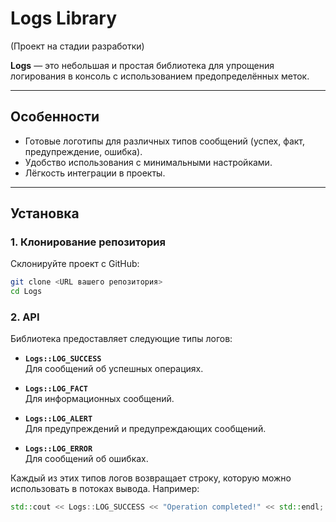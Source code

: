 # Logs Library 

(Проект на стадии разработки)

**Logs** — это небольшая и простая библиотека для упрощения логирования в консоль с использованием предопределённых меток.

---

## Особенности
- Готовые логотипы для различных типов сообщений (успех, факт, предупреждение, ошибка).
- Удобство использования с минимальными настройками.
- Лёгкость интеграции в проекты.

---

## Установка

### 1. Клонирование репозитория
Склонируйте проект с GitHub:
```bash
git clone <URL вашего репозитория>
cd Logs
```

### 2. API  

Библиотека предоставляет следующие типы логов:  

- **`Logs::LOG_SUCCESS`**  
  Для сообщений об успешных операциях.  

- **`Logs::LOG_FACT`**  
  Для информационных сообщений.  

- **`Logs::LOG_ALERT`**  
  Для предупреждений и предупреждающих сообщений.  

- **`Logs::LOG_ERROR`**  
  Для сообщений об ошибках.  

Каждый из этих типов логов возвращает строку, которую можно использовать в потоках вывода. Например:
```cpp
std::cout << Logs::LOG_SUCCESS << "Operation completed!" << std::endl;
